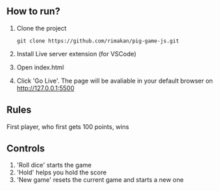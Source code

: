 ## How to run?

1. Clone the project

   `git clone https://github.com/rimakan/pig-game-js.git`

2. Install Live server extension (for VSCode)
3. Open index.html
4. Click 'Go Live'. The page will be avaliable in your default browser on http://127.0.0.1:5500

## Rules

First player, who first gets 100 points, wins

## Controls

1. 'Roll dice' starts the game
2. 'Hold' helps you hold the score
3. 'New game' resets the current game and starts a new one
